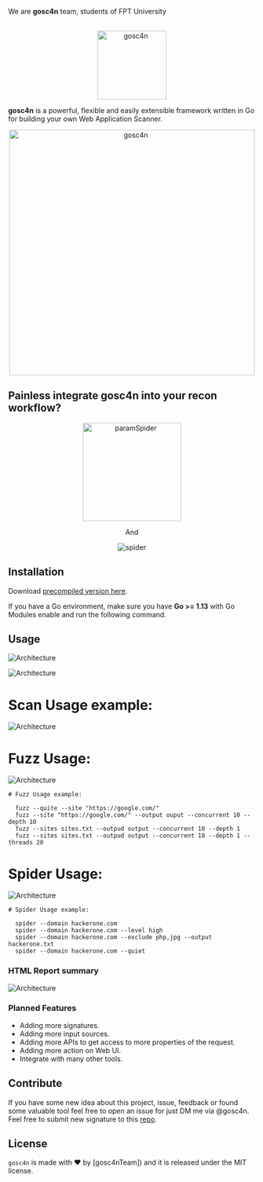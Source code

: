 We are **gosc4n** team, students of FPT University <br/> <br/>
<p align="center">
  <img alt="gosc4n" src="https://raw.githubusercontent.com/goSc4n/goSc4n/main/Logo_goSc4n.png" height="140"/>
  <p align="center">
  </p>
</p>

**gosc4n** is a powerful, flexible and easily extensible framework written in Go for building your own Web Application
Scanner.

<p align="center">
<img alt="gosc4n" src="https://raw.githubusercontent.com/goSc4n/goSc4n/main/Roadmap.png" height="500" />
</p>

## Painless integrate gosc4n into your recon workflow?

<p align="center">
  <img alt="paramSpider" src="https://raw.githubusercontent.com/devanshbatham/ParamSpider/master/static/banner.PNG" height="200" />
  <p align="center">And</p>
   <p align="center">
    <img alt="spider" src="https://raw.githubusercontent.com/goSc4n/goSc4n/main/parmspider.PNG" />
  </p> 
</p>

## Installation

Download [precompiled version here](https://github.com/goSc4n/goSc4n/releases).

If you have a Go environment, make sure you have **Go >= 1.13** with Go Modules enable and run the following command.


## Usage
![Architecture](https://raw.githubusercontent.com/goSc4n/goSc4n/main/scanusage1.png)

![Architecture](https://raw.githubusercontent.com/goSc4n/goSc4n/main/scanusage2.PNG)

# Scan Usage example:
![Architecture](https://raw.githubusercontent.com/goSc4n/goSc4n/main/scanexample.PNG)


 
# Fuzz Usage:
![Architecture](https://raw.githubusercontent.com/goSc4n/goSc4n/main/fuzzusage.png)


```shell
# Fuzz Usage example:
  
  fuzz --quite --site "https://google.com/"
  fuzz --site "https://google.com/" --output ouput --concurrent 10 --depth 10
  fuzz --sites sites.txt --outpud output --concurrent 10 --depth 1
  fuzz --sites sites.txt --outpud output --concurrent 10 --depth 1 --threads 20
```
 
# Spider Usage:
![Architecture](https://raw.githubusercontent.com/goSc4n/goSc4n/main/spiderusage.png)


```shell
# Spider Usage example:
  
  spider --domain hackerone.com
  spider --domain hackerone.com --level high
  spider --domain hackerone.com --exclude php,jpg --output hackerone.txt
  spider --domain hackerone.com --quiet
```






### HTML Report summary

![Architecture](https://raw.githubusercontent.com/goSc4n/goSc4n/main/summary.png)



### Planned Features

* Adding more signatures.
* Adding more input sources.
* Adding more APIs to get access to more properties of the request.
* Adding more action on Web UI.
* Integrate with many other tools.

## Contribute

If you have some new idea about this project, issue, feedback or found some valuable tool feel free to open an issue for
just DM me via @gosc4n. Feel free to submit new signature to
this [repo](https://github.com/goSc4n/goSc4n/tree/main/base-signatures).





## License

`gosc4n` is made with ♥ by [gosc4nTeam]) and it is released under the MIT license.

